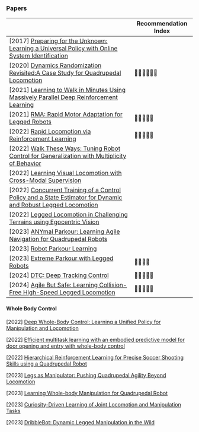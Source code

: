 ### Papers

|                                                              | Recommendation Index                       |
| ------------------------------------------------------------ | ------------------------------------------ |
| [2017] [Preparing for the Unknown: Learning a Universal Policy with Online System Identification](https://arxiv.org/abs/1702.02453) |                                            |
| [2020] [Dynamics Randomization Revisited:A Case Study for Quadrupedal Locomotion](https://arxiv.org/abs/2011.02404) | :star2::star2::star2::star2::star2::star2: |
| [2021] [Learning to Walk in Minutes Using Massively Parallel Deep Reinforcement Learning](https://arxiv.org/abs/2109.11978) |                                            |
| [2021] [RMA: Rapid Motor Adaptation for Legged Robots](https://arxiv.org/abs/2107.04034) | :star2::star2::star2::star2::star2:        |
| [2022] [Rapid Locomotion via Reinforcement Learning](https://arxiv.org/abs/2205.02824) | :star2::star2::star2::star2::star2:        |
| [2022] [Walk These Ways: Tuning Robot Control for Generalization with Multiplicity of Behavior](https://arxiv.org/abs/2212.03238) |                                            |
| [2022] [Learning Visual Locomotion with Cross-Modal Supervision](https://arxiv.org/abs/2211.03785) |                                            |
| [2022] [Concurrent Training of a Control Policy and a State Estimator for Dynamic and Robust Legged Locomotion](https://arxiv.org/abs/2202.05481) |                                            |
| [2022] [Legged Locomotion in Challenging Terrains using Egocentric Vision](https://arxiv.org/abs/2211.07638) |                                            |
| [2023] [ANYmal Parkour: Learning Agile Navigation for Quadrupedal Robots](https://arxiv.org/abs/2306.14874) |                                            |
| [2023] [Robot Parkour Learning](https://arxiv.org/abs/2309.05665) |                                            |
| [2023] [Extreme Parkour with Legged Robots](https://arxiv.org/abs/2309.14341) | :star2::star2::star2::star2:               |
| [2024] [DTC: Deep Tracking Control](https://www.science.org/doi/abs/10.1126/scirobotics.adh5401) | :star2::star2::star2::star2::star2:        |
| [2024] [Agile But Safe: Learning Collision-Free High-Speed Legged Locomotion](https://arxiv.org/abs/2401.17583) | :star2::star2::star2::star2::star2:        |



#### Whole Body Control

[2022] [Deep Whole-Body Control: Learning a Unified Policy for Manipulation and Locomotion](https://arxiv.org/abs/2210.10044)

[2022] [Efficient multitask learning with an embodied predictive model for door opening and entry with whole-body control](https://www.science.org/doi/abs/10.1126/scirobotics.aax8177)

[2022] [Hierarchical Reinforcement Learning for Precise Soccer Shooting Skills using a Quadrupedal Robot](https://arxiv.org/abs/2208.01160)

[2023] [Legs as Manipulator: Pushing Quadrupedal Agility Beyond Locomotion](https://arxiv.org/abs/2303.11330)

[2023] [Learning Whole-body Manipulation for Quadrupedal Robot](https://arxiv.org/abs/2308.16820)

[2023] [Curiosity-Driven Learning of Joint Locomotion and Manipulation Tasks](https://openreview.net/pdf?id=QG_ERxtDAP-)

[2023] [DribbleBot: Dynamic Legged Manipulation in the Wild](https://arxiv.org/abs/2304.01159)
